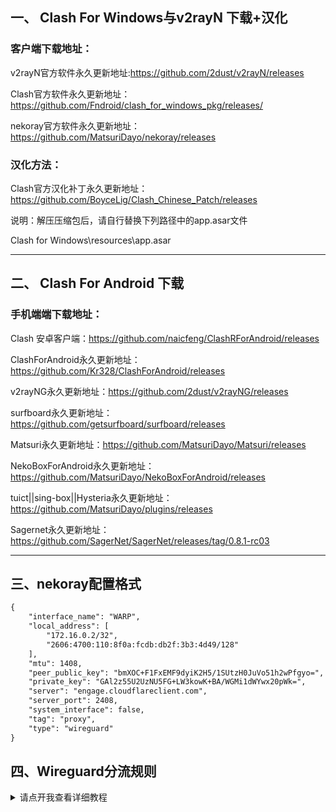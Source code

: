 ## 一、 Clash For Windows与v2rayN 下载+汉化

### 客户端下载地址：

v2rayN官方软件永久更新地址:https://github.com/2dust/v2rayN/releases

Clash官方软件永久更新地址：https://github.com/Fndroid/clash_for_windows_pkg/releases/    

nekoray官方软件永久更新地址：https://github.com/MatsuriDayo/nekoray/releases

### 汉化方法：

Clash官方汉化补丁永久更新地址：https://github.com/BoyceLig/Clash_Chinese_Patch/releases

说明：解压压缩包后，请自行替换下列路径中的app.asar文件

Clash for Windows\resources\app.asar

------

## 二、 Clash For Android 下载

### 手机端端下载地址：
Clash 安卓客户端：https://github.com/naicfeng/ClashRForAndroid/releases

ClashForAndroid永久更新地址：https://github.com/Kr328/ClashForAndroid/releases

v2rayNG永久更新地址：https://github.com/2dust/v2rayNG/releases

surfboard永久更新地址：https://github.com/getsurfboard/surfboard/releases

Matsuri永久更新地址：https://github.com/MatsuriDayo/Matsuri/releases

NekoBoxForAndroid永久更新地址：https://github.com/MatsuriDayo/NekoBoxForAndroid/releases

tuict||sing-box||Hysteria永久更新地址：https://github.com/MatsuriDayo/plugins/releases

Sagernet永久更新地址：https://github.com/SagerNet/SagerNet/releases/tag/0.8.1-rc03    

------

## 三、nekoray配置格式
    
```txt
{
    "interface_name": "WARP",
    "local_address": [
        "172.16.0.2/32",
        "2606:4700:110:8f0a:fcdb:db2f:3b3:4d49/128"
    ],
    "mtu": 1408,
    "peer_public_key": "bmXOC+F1FxEMF9dyiK2H5/1SUtzH0JuVo51h2wPfgyo=",
    "private_key": "GAl2z55U2UzNU5FG+LW3kowK+BA/WGMi1dWYwx20pWk=",
    "server": "engage.cloudflareclient.com",
    "server_port": 2408,
    "system_interface": false,
    "tag": "proxy",
    "type": "wireguard"
}
```

## 四、Wireguard分流规则
<details>
  <summary>请点开我查看详细教程</summary>
    
#  auto-add-routes [教程来源](https://github.com/zzzhhh1/auto-add-routes)

## 介绍

为Windows平台上的全局代理VPN添加国内IP/域名分流功能。

## 文件说明：

add.txt和del.txt为写入和删除时使用的路由表；

routes-up.bat和routes-down.bat为Wireguard在连接前和断开后调用的写入/删除路由表的批处理文件。通过Wireguard的Pre/Post命令调用。

client_pre.bat和client_down.bat为Openvpn在连接前和断开后调用的写入/删除路由表的批处理文件。Openvpn连接时会自动调用。

cmroute.dll会被上述批处理文件调用，作用是秒载/秒删路由表。即使有数千条路由表也能秒载入，秒删除。

[Overture项目地址](https://github.com/shawn1m/overture)

Overture使用方法可以参考：https://moe.best/tutorial/overture.html

## 分流原理

[请参考wiki](https://github.com/lmc999/auto-add-routes/wiki)

## 使用方法

### Wireguard

#### 1. 下载并安装最新版本的官方PC客户端。一般会安装在目录"C:\Program Files\WireGuard"

#### 2. 开启Wireguard的Pre/Post命令支持，只能通过修改注册表的方式开启，具体操作：

- 以管理员身份运行cmd
- 输入以下命令按回车

```
reg add HKLM\Software\WireGuard /v DangerousScriptExecution /t REG_DWORD /d 1 /f
```

![CMD](https://camo.githubusercontent.com/0280012d00fa7f7044145313c16b84228de38307d8bca771758ade80d6b4423f/68747470733a2f2f73322e6c6f6c692e6e65742f323032312f31322f32342f793653774a6a31755a6d64684637452e6a7067)

#### 3. 下载[此页面](https://github.com/lmc999/auto-add-routes/tree/master/wireguard)中的所有文件到"C:\Program Files\WireGuard\bat"。或者直接下载解压此[压缩档](https://github.com/lmc999/auto-add-routes/blob/master/zip/wireguard.zip)

![wjj](https://camo.githubusercontent.com/c0b2b96c21e3f8bd0a818df581f52e2d46f46985c6767e5cc75a9080f2645359/68747470733a2f2f73322e6c6f6c692e6e65742f323032312f31322f32342f6251665731645652414a426e6765352e6a7067)

#### 4. 修改Wireguard客户端配置文件，加入以下Script Hook调用"C:\Program Files\WireGuard\bat"的批处理文件

```
PreUp = "C:\Program Files\WireGuard\bat\routes-up.bat"
PostUp = "C:\Program Files\WireGuard\bat\dns-up.bat"
PreDown = "C:\Program Files\WireGuard\bat\routes-down.bat"
PostDown = "C:\Program Files\WireGuard\bat\dns-down.bat"
```

将DNS指向本机以使用Overture作为DNS服务器

```
DNS = 127.0.0.1
```

关闭Wireguard的kill switch并保存修改

![xg](https://camo.githubusercontent.com/2d34a38221b5f1dff285a7871bb315392fc683e4f7ed98efbfa58c1831c169c8/68747470733a2f2f73322e6c6f6c692e6e65742f323032312f31322f32342f3574566c71326641695568543748472e6a7067)

#### 5. 如配置正确，此时点击连接Wireguard会⑴自动调用routes-up.bat将国内IP写进系统路由表，⑵启动overture DNS服务器

### 连接成功后可上[ip.skk.moe](https://ip.skk.moe/)测试一下看是否正确分流。

### Openvpn

#### 1. 下载[openvpn.zip](https://github.com/lmc999/auto-add-routes/raw/master/zip/openvpn.zip)解压到OPENVPN的config文件夹中，需要确保解压出的文件与你的配置文件client.ovpn保存在同一目录中。

假如你的配置文件不是client.ovpn而是abc.ovpn，你需要将client_pre.bat和client_down.bat分别改名为abc_pre.bat和abc_down.bat，否则OPENVPN无法自动调用批处理文件。

#### 2. 添加以下参数到客户端配置文件client.ovpn

```
pull-filter ignore "dhcp-option DNS"
dhcp-option DNS 127.0.0.1
```

#### 3. OPENVPN点击Connect连接就会调用client_pre.bat将国内IP写进系统路由表，断开disconnect则会调用client_down.bat删除路由表。

## 关于分流后国内访问慢，无法播放网站版权视频/音乐

#### ~~因为你访问的国内网站有海外节点，当你使用WG/OPENVPN时DNS一般默认是8.8.8.8。这是一个海外的DNS，访问有海外节点的网站时会把你解析到海外节点，所以会被认为从大陆地区以外访问，这时候访问网站会变慢或者版权视频/音乐无法播放。解决办法是不要边用WG边上这些网站，这不是域名分流！~~

#### `配搭overture可实现访问国内网站用国内DNS，海外网站使用海外DNS`

</details>
